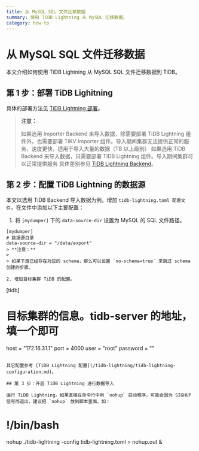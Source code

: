 ```yaml
---
title: 从 MySQL SQL 文件迁移数据
summary: 使用 TiDB Lightning 从 MySQL 迁移数据。
category: how-to
---
```


# 从 MySQL SQL 文件迁移数据

本文介绍如何使用 TiDB Lightning 从 MySQL SQL 文件迁移数据到 TiDB。

## 第 1 步：部署 TiDB Lighitning

具体的部署方法见 [TiDB Lightning 部署](/tidb-lightning/deploy-tidb-lightning.md)。

> **注意：**
>
> 如果选用 Importer Backend 来导入数据，除需要部署 TiDB Lightning 组件外，也需要部署 TiKV Importer 组件。导入期间集群无法提供正常的服务，速度更快，适用于导入大量的数据（TB 以上级别）
> 如果选用 TiDB Backend 来导入数据，只需要部署 TiDB Lightning 组件。导入期间集群可以正常提供服务
> 具体差别参见 [TiDB Lightning Backend](/tidb-lightning/tidb-lightning-tidb-backend.md)。

## 第 2 步：配置 TiDB Lightning 的数据源

本文以选用 TiDB Backend 导入数据为例。增加 `tidb-lightning.toml 配置文件`，在文件中添加以下主要配置：

1. 将 `[mydumper]` 下的 `data-source-dir` 设置为 MySQL 的 SQL 文件路径。

```
[mydumper]
# 数据源目录
data-source-dir = "/data/export"
> **注意：**
>
> 如果下游已经存在对应的 schema，那么可以设置 `no-schema=true` 来跳过 schema 创建的步骤。

2. 增加目标集群 TiDB 的配置。

```
[tidb]
# 目标集群的信息。tidb-server 的地址，填一个即可
host = "172.16.31.1"
port = 4000
user = "root"
password = ""
```

其它配置参考 [TiDB Lightning 配置](/tidb-lightning/tidb-lightning-configuration.md)。

## 第 3 步：开启 TiDB Lightning 进行数据导入

运行 TiDB Lightning。如果直接在命令行中用 `nohup` 启动程序，可能会因为 SIGHUP 信号而退出，建议把 `nohup` 放到脚本里面，如：

```
# !/bin/bash
nohup ./tidb-lightning -config tidb-lightning.toml > nohup.out &
```
